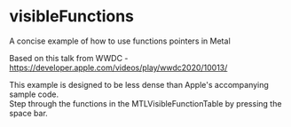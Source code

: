 # visibleFunctions
A concise example of how to use functions pointers in Metal

Based on this talk from WWDC - https://developer.apple.com/videos/play/wwdc2020/10013/

This example is designed to be less dense than Apple's accompanying sample code.  
Step through the functions in the MTLVisibleFunctionTable by pressing the space bar.
